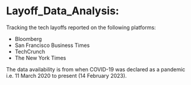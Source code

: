 # Layoff_Data_Analysis:
Tracking the tech layoffs reported on the following platforms:

* Bloomberg
* San Francisco Business Times
* TechCrunch
* The New York Times

The data availability is from when COVID-19 was declared as a pandemic i.e. 11 March 2020 to present (14 February 2023).
